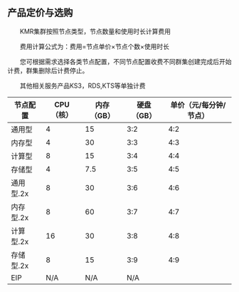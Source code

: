 ## 产品定价与选购


　　KMR集群按照节点类型，节点数量和使用时长计算费用

　　费用计算公式为：费用=节点单价×节点个数×使用时长

　　您可根据需求选择各类节点配置，不同节点配置收费不同群集创建完成后开始计费，群集删除后计费停止。

　　其他相关服务产品KS3，RDS,KTS等单独计费
  
| 节点配置 | CPU（核） | 内存（GB） | 硬盘（GB） | 单价（元/每分钟/节点） |
| -- | -- | -- | -- | -- |
| 通用型 | 4 | 15 | 3:2 | 4:2 |
| 内存型 | 4 | 30 | 3:3 | 4:3 |
| 计算型| 8 | 15 | 3:4 | 4:4 |
| 存储型 | 4 | 7.5 | 3:5 | 4:5 |
| 通用型.2x | 8 | 30 | 3:6 | 4:6 |
| 内存型.2x | 8 | 60 | 3:7 | 4:7 |
| 计算型.2x | 16 | 30 | 3:8 | 4:8 |
| 存储型.2x | 8 | 15 | 3:9 | 4:9 |
| EIP | N/A | N/A | N/A | |
